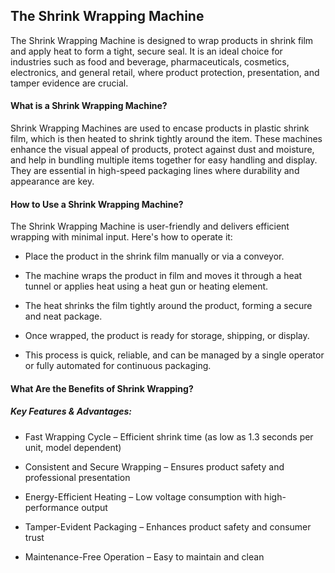 ## The Shrink Wrapping Machine
The Shrink Wrapping Machine is designed to wrap products in shrink film and apply heat to form a tight, secure seal. It is an ideal choice for industries such as food and beverage, pharmaceuticals, cosmetics, electronics, and general retail, where product protection, presentation, and tamper evidence are crucial.

#### What is a Shrink Wrapping Machine?
Shrink Wrapping Machines are used to encase products in plastic shrink film, which is then heated to shrink tightly around the item.
These machines enhance the visual appeal of products, protect against dust and moisture, and help in bundling multiple items together for easy handling and display.
They are essential in high-speed packaging lines where durability and appearance are key.

#### How to Use a Shrink Wrapping Machine?
The Shrink Wrapping Machine is user-friendly and delivers efficient wrapping with minimal input. Here's how to operate it:

- Place the product in the shrink film manually or via a conveyor.

- The machine wraps the product in film and moves it through a heat tunnel or applies heat using a heat gun or heating element.

- The heat shrinks the film tightly around the product, forming a secure and neat package.

- Once wrapped, the product is ready for storage, shipping, or display.

- This process is quick, reliable, and can be managed by a single operator or fully automated for continuous packaging.


#### What Are the Benefits of Shrink Wrapping?
##### Key Features & Advantages:

- Fast Wrapping Cycle – Efficient shrink time (as low as 1.3 seconds per unit, model dependent)

- Consistent and Secure Wrapping – Ensures product safety and professional presentation

- Energy-Efficient Heating – Low voltage consumption with high-performance output

- Tamper-Evident Packaging – Enhances product safety and consumer trust

- Maintenance-Free Operation – Easy to maintain and clean

